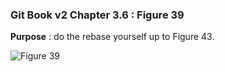 ### Git Book v2 Chapter 3.6 : Figure 39

**Purpose** : do the rebase yourself up to Figure 43.

![Figure 39](https://git-scm.com/book/en/v2/images/interesting-rebase-1.png)

